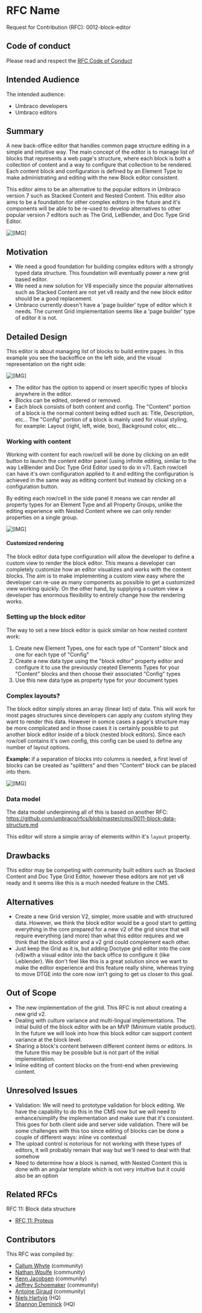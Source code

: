 # RFC Name

Request for Contribution (RFC): 0012-block-editor

## Code of conduct

Please read and respect the [RFC Code of Conduct](https://github.com/umbraco/rfcs/blob/master/CODE_OF_CONDUCT.md)

## Intended Audience

The intended audience:
 
* Umbraco developers
* Umbraco editors

## Summary

A new back-office editor that handles common page structure editing in a simple and intuitive way. The main concept of the editor is to manage list of blocks that represents a web page's structure, where each block is both a collection of content and a way to configure that collection to be rendered. Each content block and configuration is defined by an Element Type to make administrating and editing with the new Block editor consistent.

This editor aims to be an alternative to the popular editors in Umbraco version 7 such as Stacked Content and Nested Content. This editor also aims to be a foundation for other complex editors in the future and it's components will be able to be re-used to develop alternatives to other popular version 7 editors such as The Grid, LeBlender, and Doc Type Grid Editor.

![\[IMG\]](assets/GridStyleexamples1.jpg)

## Motivation

* We need a good foundation for building complex editors with a strongly typed data structure. This foundation will eventually power a new grid based editor.
* We need a new solution for V8 especially since the popular alternatives such as Stacked Content are not yet v8 ready and the new block editor should be a good replacement.
* Umbraco currently doesn't have a 'page builder' type of editor which it needs. The current Grid implementation seems like a 'page builder' type of editor it is not. 

## Detailed Design

This editor is about managing list of blocks to build entire pages. In this example you see the backoffice on the left side, and the visual representation on the right side:

![\[IMG\]](assets/GridStyleexamples2.jpg)

- The editor has the option to append or insert specific types of blocks anywhere in the editor.
- Blocks can be edited, ordered or removed.
- Each block consists of both content and config. The "Content" portion of a block is the normal content being edited such as: Title, Description, etc... The "Config" portion of a block is mainly used for visual styling, for example: Layout (right, left, wide, box), Background color, etc...


### Working with content

Working with content for each row/cell will be done by clicking on an edit button to launch the content editor panel (using infinite editing, similar to the way LeBlender and Doc Type Grid Editor used to do in v7). Each row/cell can have it's own configuration applied to it and editing the configuration is achieved in the same way as editing content but instead by clicking on a configuration button. 

By editing each row/cell in the side panel it means we can render all property types for an Element Type and all Property Groups, unlike the editing experience with Nested Content where we can only render properties on a single group.

![\[IMG\]](assets/GridStyleexamples4.jpg)

#### Customized rendering

The block editor data type configuration will allow the developer to define a custom view to render the block editor. This means a developer can completely customize how an editor visualizes and works with the content blocks. The aim is to make implementing a custom view easy where the developer can re-use as many components as possible to get a customized view working quickly. On the other hand, by supplying a custom view a developer has enormous flexibility to entirely change how the rendering works.

### Setting up the block editor

The way to set a new block editor is quick similar on how nested content work:

1. Create new Element Types, one for each type of "Content" block and one for each type of "Config"
1. Create a new data type using the "block editor" property editor and configure it to use the previously created Elements Types for your "Content" blocks and then choose their associated "Config" types
1. Use this new data type as property type for your document types

### Complex layouts?

The block editor simply stores an array (linear list) of data. This will work for most pages structures since developers can apply any custom styling they want to render this data. However in somce cases a page's structure may be more complicated and in those cases it is certainly possible to put another block editor inside of a block (nested block editors). Since each row/cell contains it's own config, this config can be used to define any number of layout options.

**Example:** if a separation of blocks into columns is needed, a first level of blocks can be created as "splitters" and then "Content" block can be placed into them. 

![\[IMG\]](assets/GridStyleexamples5.jpg)

### Data model

The data model underpinning all of this is based on another RFC: https://github.com/umbraco/rfcs/blob/master/cms/0011-block-data-structure.md

This editor will store a simple array of elements within it's `layout` property.

## Drawbacks

This editor may be competing with community built editors such as Stacked Content and Doc Type Grid Editor, however these editors are not yet v8 ready and it seems like this is a much needed feature in the CMS.

## Alternatives

- Create a new Grid version V2, simpler, more usable and with structured data. However, we think the block editor would be a good start to getting everything in the core prepared for a new v2 of the grid since that will require everything (and more) than what this editor requires and we think that the block editor and a v2 grid could complement each other. 
- Just keep the Grid as it is, but adding Doctype grid editor into the core (v8)with a visual editor into the back office to configure it (like Leblender). We don't feel like this is a great solution since we want to make the editor experience and this feature really shine, whereas trying to move DTGE into the core now isn't going to get us closer to this goal.

## Out of Scope

* The new implementation of the grid. This RFC is not about creating a new grid v2. 
* Dealing with culture variance and multi-lingual implementations. The initial build of the block editor with be an MVP (Minimum viable product). In the future we will look into how this block editor can support content variance at the block level.
* Sharing a block's content between different content items or editors. In the future this may be possible but is not part of the initial implementation.
* Inline editing of content blocks on the front-end when previewing content.

## Unresolved Issues

* Validation: We will need to prototype validation for block editing. We have the capability to do this in the CMS now but we will need to enhance/simplify the implementation and make sure that it's consistent. This goes for both client side and server side validation. There will be some challenges with this too since editing of blocks can be done a couple of different ways: inline vs contextual
* The upload control is notorious for not working with these types of editors, it will probably remain that way but we'll need to deal with that somehow
* Need to determine how a block is named, with Nested Content this is done with an angular template which is not very intuitive but it could also be an option


## Related RFCs 

RFC 11: Block data structure
- [RFC 11: Proteus](https://github.com/umbraco/rfcs/blob/master/cms/0011-block-data-structure.md)

## Contributors

This RFC was compiled by:

- [Callum Whyte](https://twitter.com/callumbwhyte) (community)
- [Nathan Woulfe](https://twitter.com/nathanwoulfe) (community)
- [Kenn Jacobsen](https://twitter.com/KennJacobsen_DK) (community)
- [Jeffrey Schoemaker](https://twitter.com/jschoemaker1984) (community)
- [Antoine Giraud](https://twitter.com/aaantoinee) (community)
- [Niels Hartvig](https://twitter.com/thechiefunicorn) (HQ)
- [Shannon Deminick](https://twitter.com/shazwazza) (HQ)

